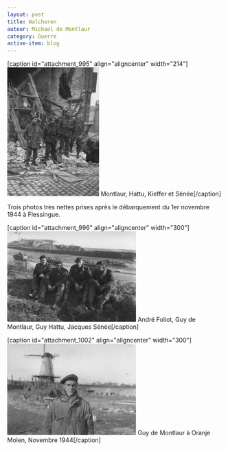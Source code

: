 ```yaml
---
layout: post
title: Walcheren
auteur: Michael de Montlaur
category: Guerre
active-item: blog
---
```

[caption id="attachment_995" align="aligncenter" width="214"]<a href="/photos/wordpress/w1.jpg"><img class="size-medium wp-image-995  " title="w1" src="/photos/wordpress/w1-214x300.jpg" alt="Montlaur, Hattu, Kieffer et Sénée" width="214" height="300" /></a> Montlaur, Hattu, Kieffer et Sénée[/caption]

Trois photos très nettes prises après le débarquement du 1er novembre 1944 à Flessingue.

[caption id="attachment_996" align="aligncenter" width="300"]<a href="/photos/wordpress/w3.jpg"><img class="size-medium wp-image-996 " title="w3" src="/photos/wordpress/w3-300x211.jpg" alt="?, Montlaur, Hattu, Sénée" width="300" height="211" /></a> André Foliot, Guy de Montlaur, Guy Hattu, Jacques Sénée[/caption]
<p style="text-align: center;"></p>


[caption id="attachment_1002" align="aligncenter" width="300"]<a href="/photos/wordpress/w2.jpg"><img class="size-medium wp-image-1002 " title="w2" src="/photos/wordpress/w2-300x213.jpg" alt="" width="300" height="213" /></a> Guy de Montlaur à Oranje Molen, Novembre 1944[/caption]
